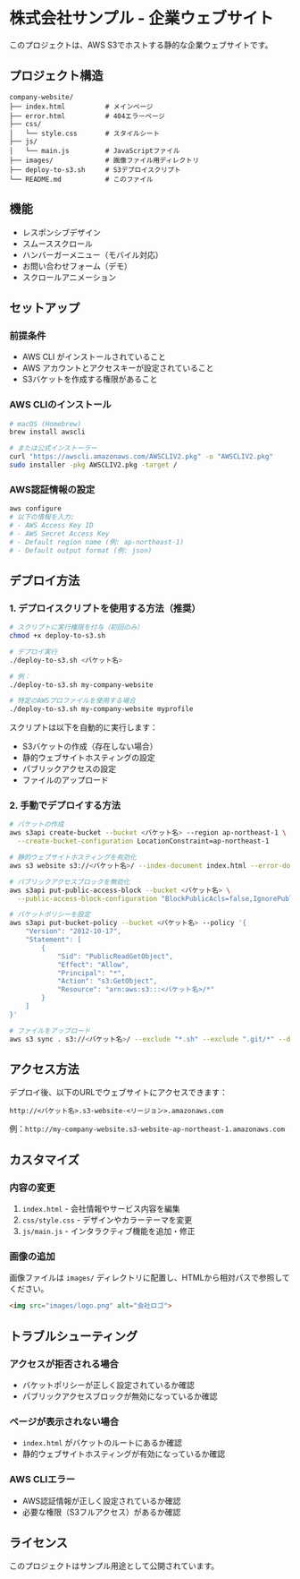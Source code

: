 # 株式会社サンプル - 企業ウェブサイト

このプロジェクトは、AWS S3でホストする静的な企業ウェブサイトです。

## プロジェクト構造

```
company-website/
├── index.html          # メインページ
├── error.html          # 404エラーページ
├── css/
│   └── style.css       # スタイルシート
├── js/
│   └── main.js         # JavaScriptファイル
├── images/             # 画像ファイル用ディレクトリ
├── deploy-to-s3.sh     # S3デプロイスクリプト
└── README.md           # このファイル
```

## 機能

- レスポンシブデザイン
- スムーススクロール
- ハンバーガーメニュー（モバイル対応）
- お問い合わせフォーム（デモ）
- スクロールアニメーション

## セットアップ

### 前提条件

- AWS CLI がインストールされていること
- AWS アカウントとアクセスキーが設定されていること
- S3バケットを作成する権限があること

### AWS CLIのインストール

```bash
# macOS (Homebrew)
brew install awscli

# または公式インストーラー
curl "https://awscli.amazonaws.com/AWSCLIV2.pkg" -o "AWSCLIV2.pkg"
sudo installer -pkg AWSCLIV2.pkg -target /
```

### AWS認証情報の設定

```bash
aws configure
# 以下の情報を入力:
# - AWS Access Key ID
# - AWS Secret Access Key
# - Default region name (例: ap-northeast-1)
# - Default output format (例: json)
```

## デプロイ方法

### 1. デプロイスクリプトを使用する方法（推奨）

```bash
# スクリプトに実行権限を付与（初回のみ）
chmod +x deploy-to-s3.sh

# デプロイ実行
./deploy-to-s3.sh <バケット名>

# 例：
./deploy-to-s3.sh my-company-website

# 特定のAWSプロファイルを使用する場合
./deploy-to-s3.sh my-company-website myprofile
```

スクリプトは以下を自動的に実行します：
- S3バケットの作成（存在しない場合）
- 静的ウェブサイトホスティングの設定
- パブリックアクセスの設定
- ファイルのアップロード

### 2. 手動でデプロイする方法

```bash
# バケットの作成
aws s3api create-bucket --bucket <バケット名> --region ap-northeast-1 \
  --create-bucket-configuration LocationConstraint=ap-northeast-1

# 静的ウェブサイトホスティングを有効化
aws s3 website s3://<バケット名>/ --index-document index.html --error-document error.html

# パブリックアクセスブロックを無効化
aws s3api put-public-access-block --bucket <バケット名> \
  --public-access-block-configuration "BlockPublicAcls=false,IgnorePublicAcls=false,BlockPublicPolicy=false,RestrictPublicBuckets=false"

# バケットポリシーを設定
aws s3api put-bucket-policy --bucket <バケット名> --policy '{
    "Version": "2012-10-17",
    "Statement": [
        {
            "Sid": "PublicReadGetObject",
            "Effect": "Allow",
            "Principal": "*",
            "Action": "s3:GetObject",
            "Resource": "arn:aws:s3:::<バケット名>/*"
        }
    ]
}'

# ファイルをアップロード
aws s3 sync . s3://<バケット名>/ --exclude "*.sh" --exclude ".git/*" --delete
```

## アクセス方法

デプロイ後、以下のURLでウェブサイトにアクセスできます：

```
http://<バケット名>.s3-website-<リージョン>.amazonaws.com
```

例：`http://my-company-website.s3-website-ap-northeast-1.amazonaws.com`

## カスタマイズ

### 内容の変更

1. `index.html` - 会社情報やサービス内容を編集
2. `css/style.css` - デザインやカラーテーマを変更
3. `js/main.js` - インタラクティブ機能を追加・修正

### 画像の追加

画像ファイルは `images/` ディレクトリに配置し、HTMLから相対パスで参照してください。

```html
<img src="images/logo.png" alt="会社ロゴ">
```

## トラブルシューティング

### アクセスが拒否される場合

- バケットポリシーが正しく設定されているか確認
- パブリックアクセスブロックが無効になっているか確認

### ページが表示されない場合

- `index.html` がバケットのルートにあるか確認
- 静的ウェブサイトホスティングが有効になっているか確認

### AWS CLIエラー

- AWS認証情報が正しく設定されているか確認
- 必要な権限（S3フルアクセス）があるか確認

## ライセンス

このプロジェクトはサンプル用途として公開されています。